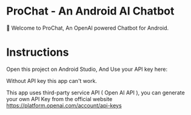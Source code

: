 # ProChat - An Android AI Chatbot

🤖 Welcome to ProChat, An OpenAI powered Chatbot for Android.

# Instructions 
Open this project on Android Studio, And Use your API key here:

Without API key this app can't work.

This app uses third-party service API ( Open AI API ), you can generate your own API Key from the official website https://platform.openai.com/account/api-keys

